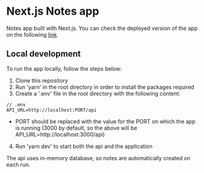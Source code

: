 # Next.js Notes app

Notes app built with Next.js. You can check the deployed version of the app on the following [link](https://nextjs-course-app-theta.vercel.app/ "Next.js Notes app").

## Local development
To run the app locally, follow the steps below:
1. Clone this repository
2. Run 'yarn' in the root directory in order to install the packages required
3. Create a '.env' file in the root directory with the following content:
```
// .env
API_URL=http://localhost:PORT/api
```
  + PORT should be replaced with the value for the PORT on which the app is running
  (3000 by default, so the above will be API_URL=http://localhost:3000/api)
4. Run 'yarn dev' to start both the api and the application

The api uses in-memory database, so notes are automatically created on each run.
